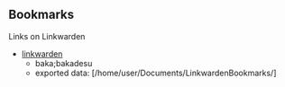 ## Bookmarks


Links on Linkwarden
- [linkwarden](https://github.com/linkwarden/linkwarden)
    - baka;bakadesu
    - exported data: [/home/user/Documents/LinkwardenBookmarks/]
